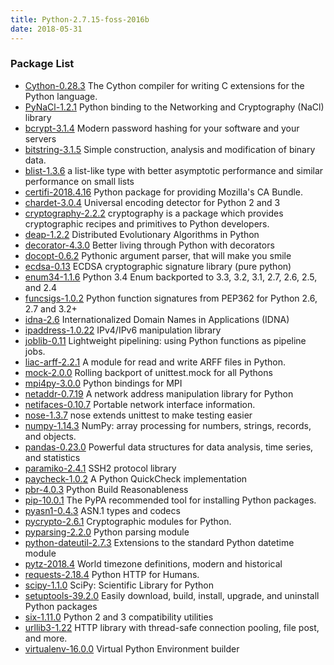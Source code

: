 ```yaml
---
title: Python-2.7.15-foss-2016b
date: 2018-05-31
---
```


### Package List
  * [Cython-0.28.3](https://pypi.org/project/Cython/) The Cython compiler for writing C extensions for the Python language.
  * [PyNaCl-1.2.1](https://pypi.org/project/PyNaCl/) Python binding to the Networking and Cryptography (NaCl) library
  * [bcrypt-3.1.4](https://pypi.org/project/bcrypt/) Modern password hashing for your software and your servers
  * [bitstring-3.1.5](https://pypi.org/project/bitstring/) Simple construction, analysis and modification of binary data.
  * [blist-1.3.6](https://pypi.org/project/blist/) a list-like type with better asymptotic performance and similar performance on small lists
  * [certifi-2018.4.16](http://pypi.org/project/certifi/) Python package for providing Mozilla's CA Bundle.
  * [chardet-3.0.4](https://pypi.org/project/chardet/) Universal encoding detector for Python 2 and 3
  * [cryptography-2.2.2](http://pypi.org/project/cryptography/) cryptography is a package which provides cryptographic recipes and primitives to Python developers.
  * [deap-1.2.2](https://pypi.org/project/deap/) Distributed Evolutionary Algorithms in Python
  * [decorator-4.3.0](https://pypi.org/project/decorator/) Better living through Python with decorators
  * [docopt-0.6.2](https://pypi.org/project/docopt/) Pythonic argument parser, that will make you smile
  * [ecdsa-0.13](https://pypi.org/project/ecdsa/) ECDSA cryptographic signature library (pure python)
  * [enum34-1.1.6](https://pypi.org/project/enum34/) Python 3.4 Enum backported to 3.3, 3.2, 3.1, 2.7, 2.6, 2.5, and 2.4
  * [funcsigs-1.0.2](https://pypi.org/project/funcsigs/) Python function signatures from PEP362 for Python 2.6, 2.7 and 3.2+
  * [idna-2.6](http://pypi.org/project/idna/) Internationalized Domain Names in Applications (IDNA)
  * [ipaddress-1.0.22](https://pypi.org/project/ipaddress/) IPv4/IPv6 manipulation library
  * [joblib-0.11](https://pypi.org/project/joblib/) Lightweight pipelining: using Python functions as pipeline jobs.
  * [liac-arff-2.2.1](https://pypi.org/project/liac-arff/) A module for read and write ARFF files in Python.
  * [mock-2.0.0](http://pypi.org/project/mock/) Rolling backport of unittest.mock for all Pythons
  * [mpi4py-3.0.0](https://pypi.org/project/mpi4py/) Python bindings for MPI
  * [netaddr-0.7.19](https://pypi.org/project/netaddr/) A network address manipulation library for Python
  * [netifaces-0.10.7](https://pypi.org/project/netifaces/) Portable network interface information.
  * [nose-1.3.7](https://pypi.org/project/nose/) nose extends unittest to make testing easier
  * [numpy-1.14.3](https://pypi.org/project/numpy/) NumPy: array processing for numbers, strings, records, and objects.
  * [pandas-0.23.0](https://pypi.org/project/pandas/) Powerful data structures for data analysis, time series, and statistics
  * [paramiko-2.4.1](http://pypi.org/project/paramiko/) SSH2 protocol library
  * [paycheck-1.0.2](https://pypi.org/project/paycheck/) A Python QuickCheck implementation
  * [pbr-4.0.3](https://pypi.org/project/pbr/) Python Build Reasonableness
  * [pip-10.0.1](https://pypi.org/project/pip/) The PyPA recommended tool for installing Python packages.
  * [pyasn1-0.4.3](http://pypi.org/project/pyasn1/) ASN.1 types and codecs
  * [pycrypto-2.6.1](https://pypi.org/project/pycrypto/) Cryptographic modules for Python.
  * [pyparsing-2.2.0](https://pypi.org/project/pyparsing/) Python parsing module
  * [python-dateutil-2.7.3](http://pypi.org/project/python-dateutil/) Extensions to the standard Python datetime module
  * [pytz-2018.4](http://pypi.org/project/pytz/) World timezone definitions, modern and historical
  * [requests-2.18.4](http://pypi.org/project/requests/) Python HTTP for Humans.
  * [scipy-1.1.0](https://pypi.org/project/scipy/) SciPy: Scientific Library for Python
  * [setuptools-39.2.0](https://pypi.org/project/setuptools/) Easily download, build, install, upgrade, and uninstall Python packages
  * [six-1.11.0](https://pypi.org/project/six/) Python 2 and 3 compatibility utilities
  * [urllib3-1.22](http://pypi.org/project/urllib3/) HTTP library with thread-safe connection pooling, file post, and more.
  * [virtualenv-16.0.0](https://pypi.org/project/virtualenv/) Virtual Python Environment builder
